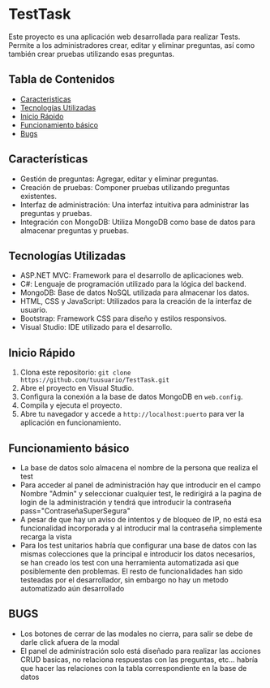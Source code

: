 # TestTask

Este proyecto es una aplicación web desarrollada para realizar Tests. Permite a los administradores crear, editar y eliminar preguntas, así como también crear pruebas utilizando esas preguntas.

## Tabla de Contenidos
- [Caracteristicas](#características)
- [Tecnologías Utilizadas](#tecnologías-utilizadas)
- [Inicio Rápido](#inicio-rápido)
- [Funcionamiento básico](#funcionamiento-básico)
- [Bugs](#bugs)


## Características

- Gestión de preguntas: Agregar, editar y eliminar preguntas.
- Creación de pruebas: Componer pruebas utilizando preguntas existentes.
- Interfaz de administración: Una interfaz intuitiva para administrar las preguntas y pruebas.
- Integración con MongoDB: Utiliza MongoDB como base de datos para almacenar preguntas y pruebas.

## Tecnologías Utilizadas

- ASP.NET MVC: Framework para el desarrollo de aplicaciones web.
- C#: Lenguaje de programación utilizado para la lógica del backend.
- MongoDB: Base de datos NoSQL utilizada para almacenar los datos.
- HTML, CSS y JavaScript: Utilizados para la creación de la interfaz de usuario.
- Bootstrap: Framework CSS para diseño y estilos responsivos.
- Visual Studio: IDE utilizado para el desarrollo.

## Inicio Rápido

1. Clona este repositorio: `git clone https://github.com/tuusuario/TestTask.git`
2. Abre el proyecto en Visual Studio.
3. Configura la conexión a la base de datos MongoDB en `web.config`.
4. Compila y ejecuta el proyecto.
5. Abre tu navegador y accede a `http://localhost:puerto` para ver la aplicación en funcionamiento.

## Funcionamiento básico
- La base de datos solo almacena el nombre de la persona que realiza el test
- Para acceder al panel de administración hay que introducir en el campo Nombre "Admin" y seleccionar cualquier test, le redirigirá a la pagina de login de la administración y tendrá que introducir la contraseña
pass="ContraseñaSuperSegura"
- A pesar de que hay un aviso de intentos y de bloqueo de IP, no está esa funcionalidad incorporada y al introducir mal la contraseña simplemente recarga la vista
- Para los test unitarios habría que configurar una base de datos con las mismas colecciones que la principal e introducir los datos necesarios, se han creado los test con una herramienta automatizada asi que posiblemente den problemas. El resto de funcionalidades han sido testeadas por el desarrollador, sin embargo no hay un metodo automatizado aún desarrollado


## BUGS 
- Los botones de cerrar de las modales no cierra, para salir se debe de darle click afuera de la modal
- El panel de administración solo está diseñado para realizar las acciones CRUD basicas, no relaciona respuestas con las preguntas, etc... habría que hacer las relaciones con la tabla correspondiente en la base de datos


